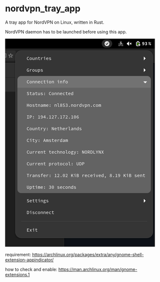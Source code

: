 # nordvpn_tray_app

A tray app for NordVPN on Linux, written in Rust.

NordVPN daemon has to be launched before using this app.

![Linux tray app for NordVPN](image.png)

requirement: https://archlinux.org/packages/extra/any/gnome-shell-extension-appindicator/

how to check and enable: https://man.archlinux.org/man/gnome-extensions.1
